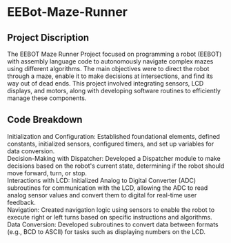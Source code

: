 # EEBot-Maze-Runner

## Project Discription
The EEBOT Maze Runner Project focused on programming a robot (EEBOT) with assembly language code to autonomously navigate complex mazes using different algorithms. The main objectives were to direct the robot through a maze, enable it to make decisions at intersections, and find its way out of dead ends. This project involved integrating sensors, LCD displays, and motors, along with developing software routines to efficiently manage these components.

## Code Breakdown
Initialization and Configuration: Established foundational elements, defined constants, initialized sensors, configured timers, and set up variables for data conversion.
<br>
Decision-Making with Dispatcher: Developed a Dispatcher module to make decisions based on the robot's current state, determining if the robot should move forward, turn, or stop.
<br>
Interactions with LCD: Initialized Analog to Digital Converter (ADC) subroutines for communication with the LCD, allowing the ADC to read analog sensor values and convert them to digital for real-time user feedback.
<br>
Navigation: Created navigation logic using sensors to enable the robot to execute right or left turns based on specific instructions and algorithms.
<br>
Data Conversion: Developed subroutines to convert data between formats (e.g., BCD to ASCII) for tasks such as displaying numbers on the LCD.
